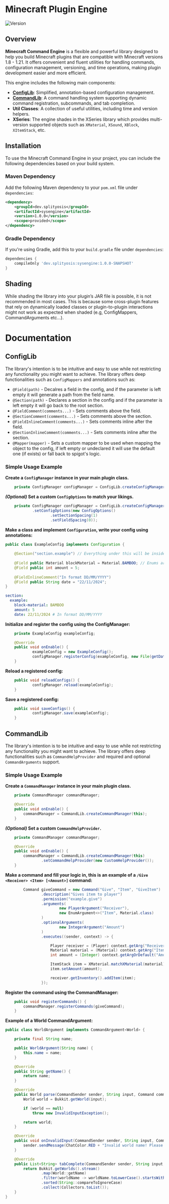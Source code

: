 # Minecraft Plugin Engine
![Version](https://img.shields.io/badge/version-1.0.0-blue.svg)

## Overview
**Minecraft Command Engine** is a flexible and powerful library designed to help you build Minecraft plugins that are compatible with Minecraft versions 1.8 - 1.21. It offers convenient and fluent utilities for handling commands, configuration management, versioning, and time operations, making plugin development easier and more efficient.

This engine includes the following main components:

- [**ConfigLib**](#configlib): Simplified, annotation-based configuration management.
- [**CommandLib**](#commandlib): A command handling system supporting dynamic command registration, subcommands, and tab completion.
- **Util Classes**: A collection of useful utilities, including time and version helpers.
- **XSeries**: The engine shades in the XSeries library which provides multi-version supported objects such as `XMaterial`, `XSound`, `XBlock`, `XItemStack`, etc.

## Installation

To use the Minecraft Command Engine in your project, you can include the following dependencies based on your build system.

### Maven Dependency
Add the following Maven dependency to your `pom.xml` file under `dependencies`:

```xml
<dependency>
    <groupId>dev.splityosis</groupId>
    <artifactId>sysengine</artifactId>
    <version>1.0.0</version>
    <scope>provided</scope>
</dependency>
```

### Gradle Dependency
If you're using Gradle, add this to your `build.gradle` file under `dependencies`:
```gradle
dependencies {
    compileOnly 'dev.splityosis:sysengine:1.0.0-SNAPSHOT'
}
```

## Shading
While shading the library into your plugin’s JAR file is possible, it is not recommended in most cases. This is because some cross-plugin features that rely on dynamically loaded classes or plugin-to-plugin interactions might not work as expected when shaded (e.g, ConfigMappers, CommandArguments etc...).

# Documentation
## ConfigLib
The library's intention is to be intuitive and easy to use while not restricting any functionality you might want to achieve.
The library offers deep functionalities such as `ConfigMappers` and annotations such as:
- `@Field(path)` - Decalres a field in the config, and if the parameter is left empty it will generate a path from the field name.
- `@Section(path)` - Declares a section in the config and if the parameter is left empty it will go back to the root section.
- `@FieldComment(comments...)` - Sets comments above the field.
- `@SectionComment(comments...)` - Sets comments above the section.
- `@FieldInlineComment(comments...)` - Sets comments inline after the field.
- `@SectionInlineComment(comments...)` - Sets comments inline after the section.
- `@Mapper(mapper)` - Sets a custom mapper to be used when mapping the object to the config, if left empty or undeclared it will use the default one (if exists) or fall back to spigot's logic.

### Simple Usage Example
**Create a `ConfigManager` instance in your main plugin class.**
```java
    private ConfigManager configManager = ConfigLib.createConfigManager();
```

***(Optional)* Set a custom `ConfigOptions` to match your likings.**
```java
    private ConfigManager configManager = ConfigLib.createConfigManager()
            .setConfigOptions(new ConfigOptions()
                    .setSectionSpacing(1)
                    .setFieldSpacing(0));
```

**Make a class and implement `Configuration`, write your config using annotations:**
```java
public class ExampleConfig implements Configuration {
    
    @Section("section.example") // Everything under this will be inside the section until another @Section is declared
    
    @Field public Material blockMaterial = Material.BAMBOO; // Enums are automatically parsed
    @Field public int amount = 5;
    
    @FieldInlineComment("In format DD/MM/YYYY")
    @Field public String date = "22/11/2024";
}
```

```yaml
section:
  example:
    block-material: BAMBOO
    amount: 5
    date: 22/11/2024 # In format DD/MM/YYYY
```

**Initialize and register the config using the ConfigManager:**
```java
    private ExampleConfig exampleConfig;

    @Override
    public void onEnable() {
            exampleConfig = new ExampleConfig();
            configManager.registerConfig(exampleConfig, new File(getDataFolder(), "example-config.yml"));
    }
```

**Reload a registered config:**
```java
    public void reloadConfigs() {
            configManager.reload(exampleConfig);
    }
```

**Save a registered config:**
```java
    public void saveConfigs() {
            configManager.save(exampleConfig);
    }
```

## CommandLib
The library's intention is to be intuitive and easy to use while not restricting any functionality you might want to achieve.
The library offers deep functionalities such as `CommandHelpProvider` and required and optional `CommandArguments` support.

### Simple Usage Example
**Create a `CommandManager` instance in your main plugin class.**
```java
    private CommandManager commandManager;

    @Override
    public void onEnable() {
        commandManager = CommandLib.createCommandManager(this);
    }
```

***(Optional)* Set a custom `CommandHelpProvider`.**
```java
    private CommandManager commandManager;

    @Override
    public void onEnable() {
        commandManager = CommandLib.createCommandManager(this)
                .setCommandHelpProvider(new CustomHelpProvider());
    }
```

**Make a command and fill your logic in, this is an example of a `/Give <Receiver> <Item> [<Amount>]` command:**
```java
        Command giveCommand = new Command("Give", "Item", "GiveItem")
                .description("Gives item to player")
                .permission("example.give")
                .arguments(
                        new PlayerArgument("Receiver"),
                        new EnumArgument<>("Item", Material.class)
                )
                .optionalArguments(
                        new IntegerArgument("Amount")
                )
                .executes((sender, context) -> {

                    Player receiver = (Player) context.getArg("Receiver");
                    Material material = (Material) context.getArg("Item");
                    int amount = (Integer) context.getArgOrDefault("Amount", 1);

                    ItemStack item = XMaterial.matchXMaterial(material).parseItem(); // Using XSeries for multi-version compatibility
                    item.setAmount(amount);

                    receiver.getInventory().addItem(item);
                });
```

**Register the command using the CommandManager:**
```java
    public void registerCommands() {
        commandManager.registerCommands(giveCommand);
    }
```

**Example of a World CommandArgument:**
```java
public class WorldArgument implements CommandArgument<World> {

    private final String name;

    public WorldArgument(String name) {
        this.name = name;
    }

    @Override
    public String getName() {
        return name;
    }

    @Override
    public World parse(CommandSender sender, String input, Command command, int index, CommandContext context) throws InvalidInputException {
        World world = Bukkit.getWorld(input);

        if (world == null)
            throw new InvalidInputException();

        return world;
    }

    @Override
    public void onInvalidInput(CommandSender sender, String input, Command command, int index, CommandContext context) {
        sender.sendMessage(ChatColor.RED + "Invalid world name! Please enter a valid world name.");
    }

    @Override
    public List<String> tabComplete(CommandSender sender, String input, Command command, int index, RawCommandContext context) {
        return Bukkit.getWorlds().stream()
                .map(World::getName)
                .filter(worldName -> worldName.toLowerCase().startsWith(input.toLowerCase()))
                .sorted(String::compareToIgnoreCase)
                .collect(Collectors.toList());
    }
}
```

